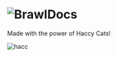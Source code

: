 # ![BrawlDocs](https://github.com/Gabriel55ita/BrawlDocs/wiki)
Made with the power of Haccy Cats!

![hacc](https://user-images.githubusercontent.com/60621266/166125107-d664c1ca-462a-455e-bffb-d9830bba1ac5.png)
